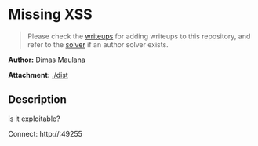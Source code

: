 # Missing XSS

> Please check the [writeups](./writeups/) for adding writeups to this repository, and refer to the [solver](./solver/) if an author solver exists.

**Author:** Dimas Maulana

**Attachment:** [./dist](./dist)


## Description
is it exploitable?

Connect: http://:49255
